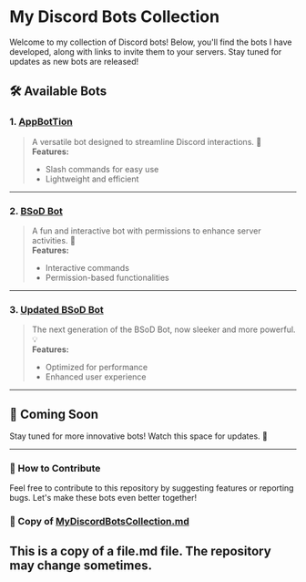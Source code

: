 # My Discord Bots Collection

Welcome to my collection of Discord bots! Below, you'll find the bots I have developed, along with links to invite them to your servers. Stay tuned for updates as new bots are released!

## 🛠️ Available Bots

### 1. [AppBotTion](https://discord.com/oauth2/authorize?client_id=1381367379057049610&scope=bot%20applications.commands&permissions=0)
> A versatile bot designed to streamline Discord interactions. 🚀  
> **Features:**
> - Slash commands for easy use
> - Lightweight and efficient

---

### 2. [BSoD Bot](https://discord.com/oauth2/authorize?client_id=1381401732814340176&scope=bot%20applications.commands&permissions=6)
> A fun and interactive bot with permissions to enhance server activities. 🎉  
> **Features:**
> - Interactive commands
> - Permission-based functionalities

---

### 3. [Updated BSoD Bot](https://discord.com/oauth2/authorize?client_id=1381420458469101611&scope=bot%20applications.commands&permissions=0)
> The next generation of the BSoD Bot, now sleeker and more powerful. 💡  
> **Features:**
> - Optimized for performance
> - Enhanced user experience

---

## 🚧 Coming Soon
Stay tuned for more innovative bots! Watch this space for updates. 👀

---

### 📢 How to Contribute
Feel free to contribute to this repository by suggesting features or reporting bugs. Let's make these bots even better together!
### 📂 Copy of [MyDiscordBotsCollection.md](https://github.com/Amirhossein36-dot/SmirMikeMade564-Discord-Bots/tree/main) 
This is a copy of a file.md file. The repository may change sometimes. 
---
